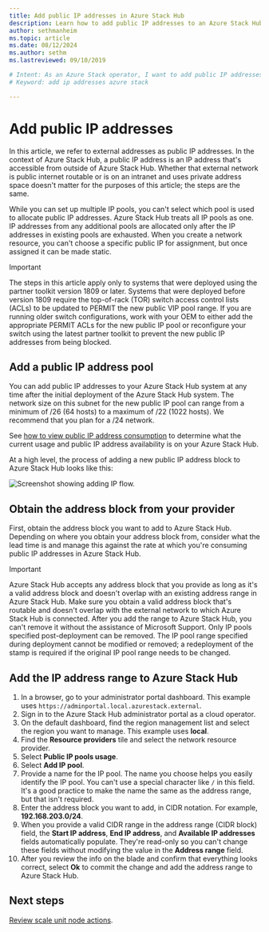 ```yaml
---
title: Add public IP addresses in Azure Stack Hub 
description: Learn how to add public IP addresses to an Azure Stack Hub system.  
author: sethmanheim
ms.topic: article
ms.date: 08/12/2024
ms.author: sethm
ms.lastreviewed: 09/10/2019

# Intent: As an Azure Stack operator, I want to add public IP addresses to my Azure Stack network.
# Keyword: add ip addresses azure stack

---
```


# Add public IP addresses

In this article, we refer to external addresses as public IP addresses. In the context of Azure Stack Hub, a public IP address is an IP address that's accessible from outside of Azure Stack Hub. Whether that external network is public internet routable or is on an intranet and uses private address space doesn't matter for the purposes of this article; the steps are the same.

While you can set up multiple IP pools, you can't select which pool is used to allocate public IP addresses. Azure Stack Hub treats all IP pools as one. IP addresses from any additional pools are allocated only after the IP addresses in existing pools are exhausted. When you create a network resource, you can't choose a specific public IP for assignment, but once assigned it can be made static.

> [!IMPORTANT]
> The steps in this article apply only to systems that were deployed using the partner toolkit version 1809 or later. Systems that were deployed before version 1809 require the top-of-rack (TOR) switch access control lists (ACLs) to be updated to PERMIT the new public VIP pool range. If you are running older switch configurations, work with your OEM to either add the appropriate PERMIT ACLs for the new public IP pool or reconfigure your switch using the latest partner toolkit to prevent the new public IP addresses from being blocked.

## Add a public IP address pool

You can add public IP addresses to your Azure Stack Hub system at any time after the initial deployment of the Azure Stack Hub system. The network size on this subnet for the new public IP pool can range from a minimum of /26 (64 hosts) to a maximum of /22 (1022 hosts). We recommend that you plan for a /24 network.

See [how to view public IP address consumption](azure-stack-viewing-public-ip-address-consumption.md) to determine what the current usage and public IP address availability is on your Azure Stack Hub.

At a high level, the process of adding a new public IP address block to Azure Stack Hub looks like this:

![Screenshot showing adding IP flow.](media/azure-stack-add-ips/flow.svg)

## Obtain the address block from your provider

First, obtain the address block you want to add to Azure Stack Hub. Depending on where you obtain your address block from, consider what the lead time is and manage this against the rate at which you're consuming public IP addresses in Azure Stack Hub.

> [!IMPORTANT]
> Azure Stack Hub accepts any address block that you provide as long as it's a valid address block and doesn't overlap with an existing address range in Azure Stack Hub. Make sure you obtain a valid address block that's routable and doesn't overlap with the external network to which Azure Stack Hub is connected. After you add the range to Azure Stack Hub, you can't remove it without the assistance of Microsoft Support. Only IP pools specified post-deployment can be removed. The IP pool range specified during deployment cannot be modified or removed; a redeployment of the stamp is required if the original IP pool range needs to be changed.

## Add the IP address range to Azure Stack Hub

1. In a browser, go to your administrator portal dashboard. This example uses `https://adminportal.local.azurestack.external`.
1. Sign in to the Azure Stack Hub administrator portal as a cloud operator.
1. On the default dashboard, find the region management list and select the region you want to manage. This example uses **local**.
1. Find the **Resource providers** tile and select the network resource provider.
1. Select **Public IP pools usage**.
1. Select **Add IP pool**.
1. Provide a name for the IP pool. The name you choose helps you easily identify the IP pool. You can't use a special character like `/` in this field. It's a good practice to make the name the same as the address range, but that isn't required.
1. Enter the address block you want to add, in CIDR notation. For example, **192.168.203.0/24**.
1. When you provide a valid CIDR range in the address range (CIDR block) field, the **Start IP address**, **End IP address**, and **Available IP addresses** fields automatically populate. They're read-only so you can't change these fields without modifying the value in the **Address range** field.
1. After you review the info on the blade and confirm that everything looks correct, select **Ok** to commit the change and add the address range to Azure Stack Hub.

## Next steps

[Review scale unit node actions](azure-stack-node-actions.md).
